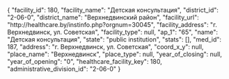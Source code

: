 {
    "facility_id": 180,
    "facility_name": "Детская консультация",
    "district_id": "2-06-0",
    "district_name": "Верхнедвинский район",
    "facility_url": "http:\/\/healthcare.by\/instinfo.php?orgnum=30045",
    "facility_address": "г. Верхнедвинск, ул. Советская",
    "facility_type": null,
    "ap_1": "65",
    "name": "Детская консультация",
    "state": "public institution",
    "stats": [],
    "med_id": 187,
    "address": "г. Верхнедвинск, ул. Советская",
    "coord_x_y": null,
    "place_name": "Верхнедвинск",
    "place_type": null,
    "year_of_closing": null,
    "year_of_opening": "0",
    "healthcare_facility_key": 180,
    "administrative_division_id": "2-06-0"
}